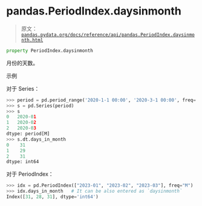 # pandas.PeriodIndex.daysinmonth

> 原文：[`pandas.pydata.org/docs/reference/api/pandas.PeriodIndex.daysinmonth.html`](https://pandas.pydata.org/docs/reference/api/pandas.PeriodIndex.daysinmonth.html)

```py
property PeriodIndex.daysinmonth
```

月份的天数。

示例

对于 Series：

```py
>>> period = pd.period_range('2020-1-1 00:00', '2020-3-1 00:00', freq='M')
>>> s = pd.Series(period)
>>> s
0   2020-01
1   2020-02
2   2020-03
dtype: period[M]
>>> s.dt.days_in_month
0    31
1    29
2    31
dtype: int64 
```

对于 PeriodIndex：

```py
>>> idx = pd.PeriodIndex(["2023-01", "2023-02", "2023-03"], freq="M")
>>> idx.days_in_month   # It can be also entered as `daysinmonth`
Index([31, 28, 31], dtype='int64') 
```
